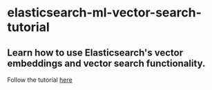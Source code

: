# elasticsearch-ml-vector-search-tutorial

## Learn how to use Elasticsearch's vector embeddings and vector search functionality.

Follow the tutorial [here]()
